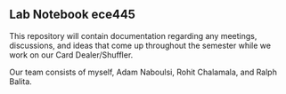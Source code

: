 ## Lab Notebook ece445
This repository will contain documentation regarding any meetings, discussions, and ideas
that come up throughout the semester while we work on our Card Dealer/Shuffler.

Our team consists of myself, Adam Naboulsi, Rohit Chalamala, and Ralph Balita.
